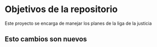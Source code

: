 # Objetivos de la repositorio

Este proyecto se encarga de manejar los planes de la liga de la justicia


## Esto cambios son nuevos 